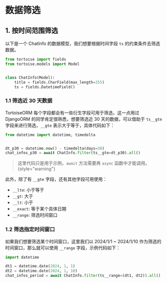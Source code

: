 # 数据筛选

<show-structure depth="2"/>


## 1. 按时间范围筛选

以下是一个 ChatInfo 的数据模型，我们想要根据时间字段 `ts` 的约束条件去筛选数据。

```Python
from tortoise import fields 
from tortoise.models import Model


class ChatInfo(Model):
    title = fields.CharField(max_length=255)
    ts = fields.DatetimeField()
```

### 1.1 筛选近 30 天数据

TortoiseORM 每个字段都会有一些衍生字段可用于筛选，这一点用过 DjangoORM 的同学肯定很熟悉，想要筛选近 30 天的数据，可以借助于 `ts__gte` 字段来进行筛选，`__gte` 表示大于等于，具体代码如下：

```Python
from datetime import datetime, timedelta


dt_p30 = datetime.now() - timedelta(days=30)
chat_infos_p30 = await ChatInfo.filter(ts__gte=dt_p30).all()
```

> 这里代码只是用于示例，`await` 方法需要再 `async` 函数中才能调用。
{style="warning"}

此外，除了有 `__gte` 字段，还有其他字段可用使用：
- `__lte`: 小于等于
- `__gt`: 大于
- `__lt`: 小于
- `__exact`: 等于某个具体日期
- `__range`: 筛选时间窗口


### 1.2 筛选指定时间窗口

如果我们想要筛选某个时间窗口，这里我们以 2024/1/1 ~ 2024/1/10 作为筛选的时间窗口，那么就可以使用 `__range` 字段，示例代码如下：

```Python
import datetime

dt1 = datetime.date(2024, 1, 1)
dt2 = datetime.date(2024, 1, 10)
chat_infos_period = await ChatInfo.filter(ts__range=(dt1, dt2)).all()
```


